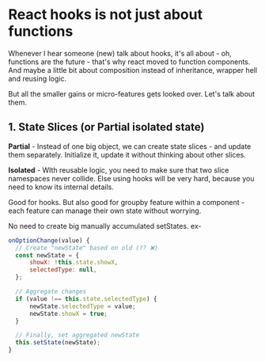 # React hooks is not just about functions

Whenever I hear someone (new) talk about hooks, it's all about - oh, functions are the future - that's why react moved to function components. And maybe a little bit about composition instead of inheritance, wrapper hell and reusing logic.

But all the smaller gains or micro-features gets looked over. Let's talk about them.

## 1. State Slices (or Partial isolated state)

**Partial** - Instead of one big object, we can create state slices - and update them separately. Initialize it, update it without thinking about other slices.

**Isolated** - WIth reusable logic, you need to make sure that two slice namespaces never collide. Else using hooks will be very hard, because you need to know its internal details.

Good for hooks. But also good for groupby feature within a component - each feature can manage their own state without worrying.

No need to create big manually accumulated setStates. ex- 
```jsx
onOptionChange(value) {
  // Create "newState" based on old (?? ❌)
  const newState = {
      showX: !this.state.showX,
      selectedType: null,
  };

  // Aggregate changes
  if (value !== this.state.selectedType) {
      newState.selectedType = value;
      newState.showX = true;
  }

  // Finally, set aggregated newState
  this.setState(newState);
}
```



<!--stackedit_data:
eyJoaXN0b3J5IjpbMTYxNTIyODUzNCwtNTM5MTM1MDg0LC0xOD
U4MzkzMDM2LC0yMTIyODMzNTU2LC0xNDgwNDMwMzYxLDEzMDI4
ODA4MjddfQ==
-->